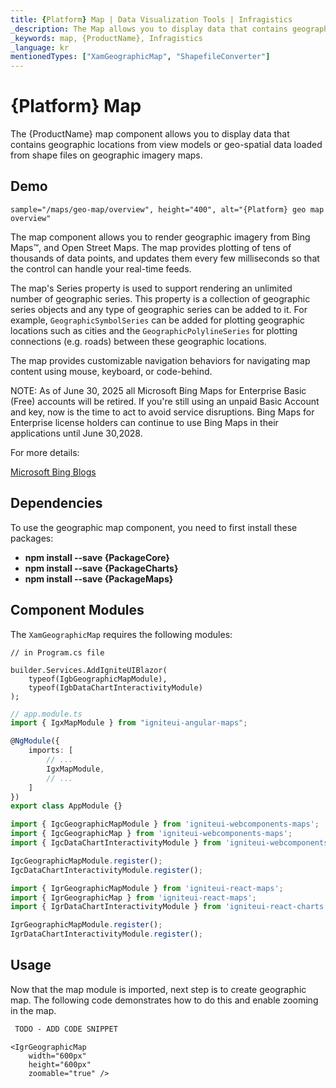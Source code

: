 ```yaml
---
title: {Platform} Map | Data Visualization Tools | Infragistics
_description: The Map allows you to display data that contains geographic locations from view models or geo-spatial data loaded from shape files on geographic imagery maps.View the demo, dependencies, usage and toolbar for more information.
_keywords: map, {ProductName}, Infragistics
_language: kr
mentionedTypes: ["XamGeographicMap", "ShapefileConverter"]
---
```


# {Platform} Map

The {ProductName} map component allows you to display data that contains geographic locations from view models or geo-spatial data loaded from shape files on geographic imagery maps.

## Demo


`sample="/maps/geo-map/overview", height="400", alt="{Platform} geo map overview"`

<div class="divider--half"></div>

The map component allows you to render geographic imagery from Bing Maps™, and Open Street Maps. The map provides plotting of tens of thousands of data points, and updates them every few milliseconds so that the control can handle your real-time feeds.

The map's Series property is used to support rendering an unlimited number of geographic series. This property is a collection of geographic series objects and any type of geographic series can be added to it. For example, `GeographicSymbolSeries` can be added for plotting geographic locations such as cities and the `GeographicPolylineSeries` for plotting connections (e.g. roads) between these geographic locations.

The map provides customizable navigation behaviors for navigating map content using mouse, keyboard, or code-behind.

NOTE: As of June 30, 2025 all Microsoft Bing Maps for Enterprise Basic (Free) accounts will be retired. If you're still using an unpaid Basic Account and key, now is the time to act to avoid service disruptions. Bing Maps for Enterprise license holders can continue to use Bing Maps in their applications until June 30,2028.

For more details:

[Microsoft Bing Blogs](https://blogs.bing.com/maps/2025-06/Bing-Maps-for-Enterprise-Basic-Account-shutdown-June-30,2025)

<!-- Angular, React, WebComponents -->
## Dependencies
To use the geographic map component, you need to first install these packages:

- **npm install --save {PackageCore}**
- **npm install --save {PackageCharts}**
- **npm install --save {PackageMaps}**
<!-- end: Angular, React, WebComponents -->

## Component Modules

The `XamGeographicMap` requires the following modules:


```razor
// in Program.cs file

builder.Services.AddIgniteUIBlazor(
    typeof(IgbGeographicMapModule),
    typeof(IgbDataChartInteractivityModule)
);
```

```ts
// app.module.ts
import { IgxMapModule } from "igniteui-angular-maps";

@NgModule({
    imports: [
        // ...
        IgxMapModule,
        // ...
    ]
})
export class AppModule {}
```

```ts
import { IgcGeographicMapModule } from 'igniteui-webcomponents-maps';
import { IgcGeographicMap } from 'igniteui-webcomponents-maps';
import { IgcDataChartInteractivityModule } from 'igniteui-webcomponents-charts';

IgcGeographicMapModule.register();
IgcDataChartInteractivityModule.register();
```

```ts
import { IgrGeographicMapModule } from 'igniteui-react-maps';
import { IgrGeographicMap } from 'igniteui-react-maps';
import { IgrDataChartInteractivityModule } from 'igniteui-react-charts';

IgrGeographicMapModule.register();
IgrDataChartInteractivityModule.register();

```
<div class="divider--half"></div>

## Usage

Now that the map module is imported, next step is to create geographic map. The following code demonstrates how to do this and enable zooming in the map.

```html
 TODO - ADD CODE SNIPPET
```

```tsx
<IgrGeographicMap
    width="600px"
    height="600px"
    zoomable="true" />
```
